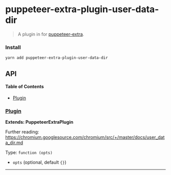 # puppeteer-extra-plugin-user-data-dir

> A plugin in for [puppeteer-extra](https://github.com/berstend/puppeteer-extra).

### Install

```bash
yarn add puppeteer-extra-plugin-user-data-dir
```

## API

<!-- Generated by documentation.js. Update this documentation by updating the source code. -->

#### Table of Contents

-   [Plugin](#plugin)

### [Plugin](https://github.com/berstend/puppeteer-extra/blob/28977a3c14b1781778aba08311a2840cadbb4403/packages/puppeteer-extra-plugin-user-data-dir/index.js#L19-L113)

**Extends: PuppeteerExtraPlugin**

Further reading:
<https://chromium.googlesource.com/chromium/src/+/master/docs/user_data_dir.md>

Type: `function (opts)`

-   `opts`   (optional, default `{}`)

* * *
